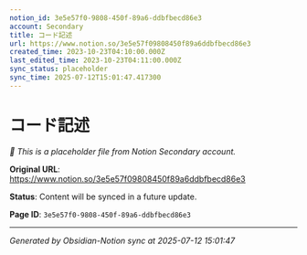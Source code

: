 ```yaml
---
notion_id: 3e5e57f0-9808-450f-89a6-ddbfbecd86e3
account: Secondary
title: コード記述
url: https://www.notion.so/3e5e57f09808450f89a6ddbfbecd86e3
created_time: 2023-10-23T04:10:00.000Z
last_edited_time: 2023-10-23T04:11:00.000Z
sync_status: placeholder
sync_time: 2025-07-12T15:01:47.417300
---
```


# コード記述

*🔄 This is a placeholder file from Notion Secondary account.*

**Original URL**: https://www.notion.so/3e5e57f09808450f89a6ddbfbecd86e3

**Status**: Content will be synced in a future update.

**Page ID**: `3e5e57f0-9808-450f-89a6-ddbfbecd86e3`

---

*Generated by Obsidian-Notion sync at 2025-07-12 15:01:47*
